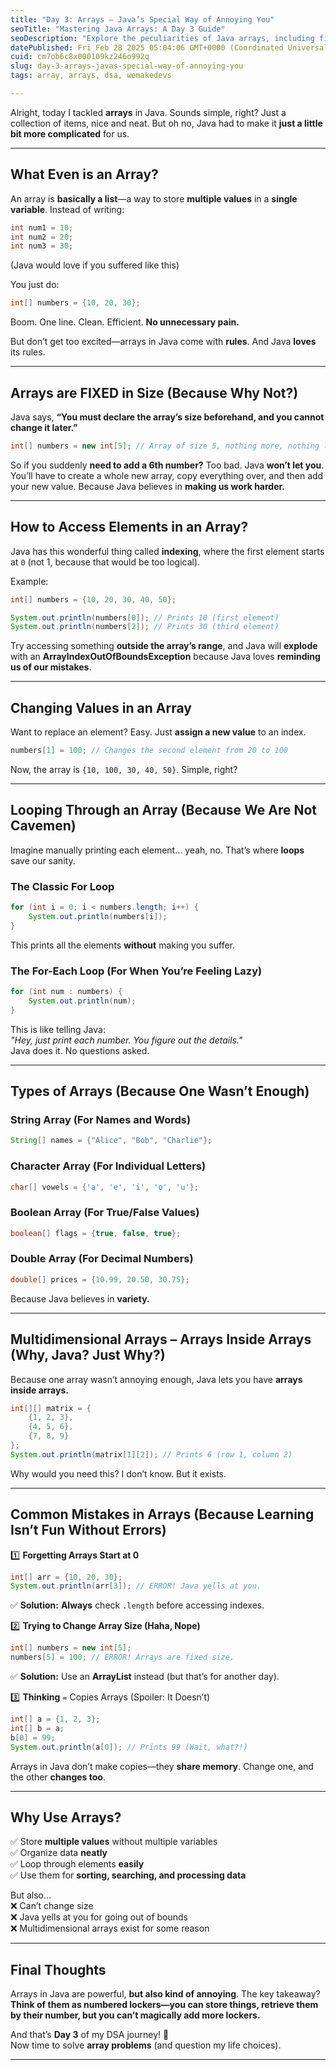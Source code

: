 ```yaml
---
title: "Day 3: Arrays – Java’s Special Way of Annoying You"
seoTitle: "Mastering Java Arrays: A Day 3 Guide"
seoDescription: "Explore the peculiarities of Java arrays, including fixed sizes, indexing, and more, in this humorous day 3 coding journey"
datePublished: Fri Feb 28 2025 05:04:06 GMT+0000 (Coordinated Universal Time)
cuid: cm7ob6c8x000109kz246o992q
slug: day-3-arrays-javas-special-way-of-annoying-you
tags: array, arrays, dsa, wemakedevs

---
```


Alright, today I tackled **arrays** in Java. Sounds simple, right? Just a collection of items, nice and neat. But oh no, Java had to make it **just a little bit more complicated** for us.

---

## **What Even is an Array?**

An array is **basically a list**—a way to store **multiple values** in a **single variable**. Instead of writing:

```java
int num1 = 10;
int num2 = 20;
int num3 = 30;
```

(Java would love if you suffered like this)

You just do:

```java
int[] numbers = {10, 20, 30};
```

Boom. One line. Clean. Efficient. **No unnecessary pain.**

But don’t get too excited—arrays in Java come with **rules**. And Java **loves** its rules.

---

## **Arrays are FIXED in Size (Because Why Not?)**

Java says, **“You must declare the array’s size beforehand, and you cannot change it later.”**

```java
int[] numbers = new int[5]; // Array of size 5, nothing more, nothing less.
```

So if you suddenly **need to add a 6th number?** Too bad. Java **won’t let you**. You’ll have to create a whole new array, copy everything over, and then add your new value. Because Java believes in **making us work harder.**

---

## **How to Access Elements in an Array?**

Java has this wonderful thing called **indexing**, where the first element starts at `0` (not 1, because that would be too logical).

Example:

```java
int[] numbers = {10, 20, 30, 40, 50};

System.out.println(numbers[0]); // Prints 10 (first element)
System.out.println(numbers[2]); // Prints 30 (third element)
```

Try accessing something **outside the array’s range**, and Java will **explode** with an **ArrayIndexOutOfBoundsException** because Java loves **reminding us of our mistakes**.

---

## **Changing Values in an Array**

Want to replace an element? Easy. Just **assign a new value** to an index.

```java
numbers[1] = 100; // Changes the second element from 20 to 100
```

Now, the array is `{10, 100, 30, 40, 50}`. Simple, right?

---

## **Looping Through an Array (Because We Are Not Cavemen)**

Imagine manually printing each element… yeah, no. That’s where **loops** save our sanity.

### **The Classic For Loop**

```java
for (int i = 0; i < numbers.length; i++) {
    System.out.println(numbers[i]);
}
```

This prints all the elements **without** making you suffer.

### **The For-Each Loop (For When You’re Feeling Lazy)**

```java
for (int num : numbers) {
    System.out.println(num);
}
```

This is like telling Java:  
*"Hey, just print each number. You figure out the details."*  
Java does it. No questions asked.

---

## **Types of Arrays (Because One Wasn’t Enough)**

### **String Array (For Names and Words)**

```java
String[] names = {"Alice", "Bob", "Charlie"};
```

### **Character Array (For Individual Letters)**

```java
char[] vowels = {'a', 'e', 'i', 'o', 'u'};
```

### **Boolean Array (For True/False Values)**

```java
boolean[] flags = {true, false, true};
```

### **Double Array (For Decimal Numbers)**

```java
double[] prices = {10.99, 20.50, 30.75};
```

Because Java believes in **variety.**

---

## **Multidimensional Arrays – Arrays Inside Arrays (Why, Java? Just Why?)**

Because one array wasn’t annoying enough, Java lets you have **arrays inside arrays.**

```java
int[][] matrix = {
    {1, 2, 3},
    {4, 5, 6},
    {7, 8, 9}
};
System.out.println(matrix[1][2]); // Prints 6 (row 1, column 2)
```

Why would you need this? I don’t know. But it exists.

---

## **Common Mistakes in Arrays (Because Learning Isn’t Fun Without Errors)**

1️⃣ **Forgetting Arrays Start at 0**

```java
int[] arr = {10, 20, 30};
System.out.println(arr[3]); // ERROR! Java yells at you.
```

✅ **Solution:** **Always** check `.length` before accessing indexes.

2️⃣ **Trying to Change Array Size (Haha, Nope)**

```java
int[] numbers = new int[5];
numbers[5] = 100; // ERROR! Arrays are fixed size.
```

✅ **Solution:** Use an **ArrayList** instead (but that’s for another day).

3️⃣ **Thinking** `=` Copies Arrays (Spoiler: It Doesn’t)

```java
int[] a = {1, 2, 3};
int[] b = a;
b[0] = 99;
System.out.println(a[0]); // Prints 99 (Wait, what?!)
```

Arrays in Java don’t make copies—they **share memory**. Change one, and the other **changes too**.

---

## **Why Use Arrays?**

✅ Store **multiple values** without multiple variables  
✅ Organize data **neatly**  
✅ Loop through elements **easily**  
✅ Use them for **sorting, searching, and processing data**

But also...  
❌ Can’t change size  
❌ Java yells at you for going out of bounds  
❌ Multidimensional arrays exist for some reason

---

## **Final Thoughts**

Arrays in Java are powerful, **but also kind of annoying**. The key takeaway? **Think of them as numbered lockers—you can store things, retrieve them by their number, but you can’t magically add more lockers.**

And that’s **Day 3** of my DSA journey! 🎉  
Now time to solve **array problems** (and question my life choices).

---